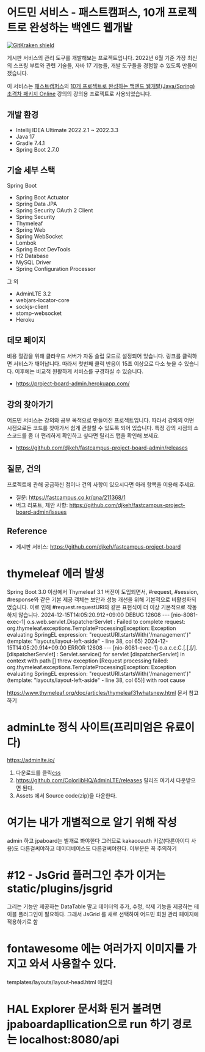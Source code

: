 # 어드민 서비스 - 패스트캠퍼스, 10개 프로젝트로 완성하는 백엔드 웹개발

[![GitKraken shield](https://img.shields.io/badge/GitKraken-Legendary%20Git%20Tools-teal?style=plastic&logo=gitkraken)](http://gitkraken.link/uno)

게시판 서비스의 관리 도구를 개발해보는 프로젝트입니다. 2022년 6월 기준 가장 최신의 스프링 부트와 관련 기술들, 자바 17 기능들, 개발 도구들을 경험할 수 있도록 만들어졌습니다.

이 서비스는 [패스트캠퍼스](https://fastcampus.co.kr/)의 [10개 프로젝트로 완성하는 백엔드 웹개발(Java/Spring) 초격차 패키지 Online](https://fastcampus.co.kr/dev_online_befinal) 강의의 강의용 프로젝트로 사용되었습니다.

## 개발 환경

* Intellij IDEA Ultimate 2022.2.1 ~ 2022.3.3
* Java 17
* Gradle 7.4.1
* Spring Boot 2.7.0

## 기술 세부 스택

Spring Boot

* Spring Boot Actuator
* Spring Data JPA
* Spring Security OAuth 2 Client
* Spring Security
* Thymeleaf
* Spring Web
* Spring WebSocket
* Lombok
* Spring Boot DevTools
* H2 Database
* MySQL Driver
* Spring Configuration Processor

그 외

* AdminLTE 3.2
* webjars-locator-core
* sockjs-client
* stomp-websocket
* Heroku

## 데모 페이지

비용 절감을 위해 클라우드 서버가 자동 슬립 모드로 설정되어 있습니다. 링크를 클릭하면 서비스가 깨어납니다. 따라서 첫번째 클릭 반응이 15초 이상으로 다소 늦을 수 있습니다.
이후에는 비교적 원활하게 서비스를 구경하실 수 있습니다.

*  https://project-board-admin.herokuapp.com/

## 강의 찾아가기

어드민 서비스는 강의와 공부 목적으로 만들어진 프로젝트입니다.
따라서 강의의 어떤 시점으로든 코드를 찾아가서 쉽게 관찰할 수 있도록 되어 있습니다.
특정 강의 시점의 소스코드를 좀 더 편리하게 확인하고 싶다면 릴리즈 탭을 확인해 보세요.

* https://github.com/djkeh/fastcampus-project-board-admin/releases

## 질문, 건의

프로젝트에 관해 궁금하신 점이나 건의 사항이 있으시다면 아래 항목을 이용해 주세요.

* 질문: https://fastcampus.co.kr/qna/211368/1
* 버그 리포트, 제안 사항: https://github.com/djkeh/fastcampus-project-board-admin/issues

## Reference

* 게시판 서비스: https://github.com/djkeh/fastcampus-project-board


# thymeleaf 에러 발생
Spring Boot 3.0 이상에서 Thymeleaf 3.1 버전이 도입되면서, #request, #session, #response와 같은 기본 제공 객체는 보안과 성능 개선을 위해 기본적으로 비활성화되었습니다. 이로 인해 #request.requestURI와 같은 표현식이 더 이상 기본적으로 작동하지 않습니다.
2024-12-15T14:05:20.912+09:00 DEBUG 12608 --- [nio-8081-exec-1] o.s.web.servlet.DispatcherServlet        : Failed to complete request: org.thymeleaf.exceptions.TemplateProcessingException: Exception evaluating SpringEL expression: "requestURI.startsWith('/management')" (template: "layouts/layout-left-aside" - line 38, col 65)
2024-12-15T14:05:20.914+09:00 ERROR 12608 --- [nio-8081-exec-1] o.a.c.c.C.[.[.[/].[dispatcherServlet]    : Servlet.service() for servlet [dispatcherServlet] in context with path [] threw exception [Request processing failed: org.thymeleaf.exceptions.TemplateProcessingException: Exception evaluating SpringEL expression: "requestURI.startsWith('/management')" (template: "layouts/layout-left-aside" - line 38, col 65)] with root cause

https://www.thymeleaf.org/doc/articles/thymeleaf31whatsnew.html
문서 참고하기

# adminLte 정식 사이트(프리미엄은 유료이다)
https://adminlte.io/
1. 다운로드를 클릭[css](src%2Fmain%2Fresources%2Fstatic%2Fcss)
2. https://github.com/ColorlibHQ/AdminLTE/releases 릴리즈 여기서 다운받으면 된다.
3. Assets 에서 Source code(zip)을 다운한다.

# 여기는 내가 개별적으로 알기 위해 작성 
admin 하고 jpaboard는 별개로 봐야한다 그러므로 
kakaooauth 키값(다른아이디 사용)도 다른걸써야하고 데이터베이스도 다른걸써야한다. 
이부분은 꼭 주의하기 

# #12 - JsGrid 플러그인 추가 이거는 static/plugins/jsgrid
그리는 기능만 제공하는 DataTable 말고
데이터의 추가, 수정, 삭제 기능을 제공하는 테이블 플러그인이 필요하다.
그래서 JsGrid 를 새로 선택하여 어드민 회원 관리 페이지에 적용하기로 함

# fontawesome 에는 여러가지 이미지를 가지고 와서 사용할수 있다.
 <link rel="stylesheet" href="/js/plugins/fontawesome-free/css/all.min.css">
templates/layouts/layout-head.html 에있다

# HAL Explorer 문서화 된거 볼려면 jpaboardapllication으로 run 하기 경로는 localhost:8080/api
